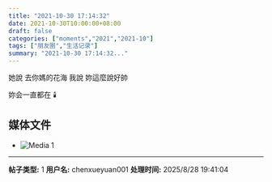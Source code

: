 ```yaml
---
title: "2021-10-30 17:14:32"
date: 2021-10-30T10:00:00+08:00
draft: false
categories: ["moments","2021","2021-10"]
tags: ["朋友圈","生活记录"]
summary: "2021-10-30 17:14:32..."
---
```


她說 去你媽的花海
我說 妳這麼說好帥

 妳会一直都在 🕯️

## 媒体文件

- ![Media 1](/Moments/photos/2021-10-30/202110301714320.jpg)

---

**帖子类型:** 1
**用户名:** chenxueyuan001
**处理时间:** 2025/8/28 19:41:04